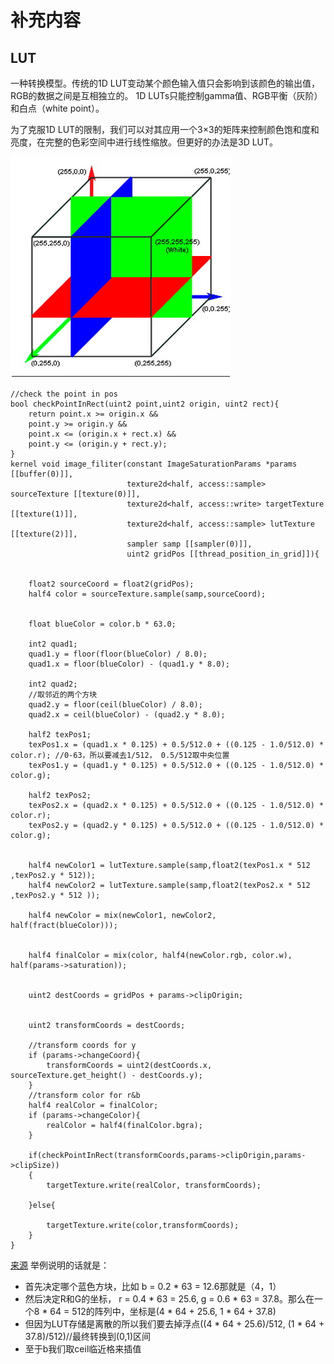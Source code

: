 # 补充内容

## LUT

一种转换模型。传统的1D LUT变动某个颜色输入值只会影响到该颜色的输出值，RGB的数据之间是互相独立的。
1D LUTs只能控制gamma值、RGB平衡（灰阶）和白点（white point）。

为了克服1D LUT的限制，我们可以对其应用一个3×3的矩阵来控制颜色饱和度和亮度，在完整的色彩空间中进行线性缩放。但更好的办法是3D LUT。

![](LUT3D.jpg)

```
//check the point in pos
bool checkPointInRect(uint2 point,uint2 origin, uint2 rect){
    return point.x >= origin.x &&
    point.y >= origin.y &&
    point.x <= (origin.x + rect.x) &&
    point.y <= (origin.y + rect.y);
}
kernel void image_filiter(constant ImageSaturationParams *params [[buffer(0)]],
                          texture2d<half, access::sample> sourceTexture [[texture(0)]],
                          texture2d<half, access::write> targetTexture [[texture(1)]],
                          texture2d<half, access::sample> lutTexture [[texture(2)]],
                          sampler samp [[sampler(0)]],
                          uint2 gridPos [[thread_position_in_grid]]){

    
    float2 sourceCoord = float2(gridPos);
    half4 color = sourceTexture.sample(samp,sourceCoord);
    
    
    float blueColor = color.b * 63.0;
    
    int2 quad1;
    quad1.y = floor(floor(blueColor) / 8.0);
    quad1.x = floor(blueColor) - (quad1.y * 8.0);
    
    int2 quad2;
    //取邻近的两个方块
    quad2.y = floor(ceil(blueColor) / 8.0); 
    quad2.x = ceil(blueColor) - (quad2.y * 8.0);
    
    half2 texPos1;
    texPos1.x = (quad1.x * 0.125) + 0.5/512.0 + ((0.125 - 1.0/512.0) * color.r); //0-63，所以要减去1/512， 0.5/512取中央位置
    texPos1.y = (quad1.y * 0.125) + 0.5/512.0 + ((0.125 - 1.0/512.0) * color.g);
    
    half2 texPos2;
    texPos2.x = (quad2.x * 0.125) + 0.5/512.0 + ((0.125 - 1.0/512.0) * color.r);
    texPos2.y = (quad2.y * 0.125) + 0.5/512.0 + ((0.125 - 1.0/512.0) * color.g);
    
    
    half4 newColor1 = lutTexture.sample(samp,float2(texPos1.x * 512 ,texPos2.y * 512));
    half4 newColor2 = lutTexture.sample(samp,float2(texPos2.x * 512 ,texPos2.y * 512 ));
  
    half4 newColor = mix(newColor1, newColor2, half(fract(blueColor)));
    
    
    half4 finalColor = mix(color, half4(newColor.rgb, color.w), half(params->saturation));
    
 
    uint2 destCoords = gridPos + params->clipOrigin;
    
    
    uint2 transformCoords = destCoords;
    
    //transform coords for y
    if (params->changeCoord){
        transformCoords = uint2(destCoords.x, sourceTexture.get_height() - destCoords.y);
    }
    //transform color for r&b
    half4 realColor = finalColor;
    if (params->changeColor){
        realColor = half4(finalColor.bgra);
    }
    
    if(checkPointInRect(transformCoords,params->clipOrigin,params->clipSize))
    {
        targetTexture.write(realColor, transformCoords);
        
    }else{
        
        targetTexture.write(color,transformCoords);
    }
}
```

[来源](https://programmer.ink/think/metal-series-of-tutorials-2-metal-implementation-of-lut-filters.html)
举例说明的话就是：
- 首先决定哪个蓝色方块，比如 b = 0.2 * 63 = 12.6那就是（4，1）
- 然后决定R和G的坐标， r = 0.4 * 63 = 25.6, g = 0.6 * 63 = 37.8。那么在一个8 * 64 = 512的阵列中，坐标是(4 * 64 + 25.6, 1 * 64 + 37.8)
- 但因为LUT存储是离散的所以我们要去掉浮点((4 * 64 + 25.6)/512, (1 * 64 + 37.8)/512)//最终转换到(0,1)区间
- 至于b我们取ceil临近格来插值
